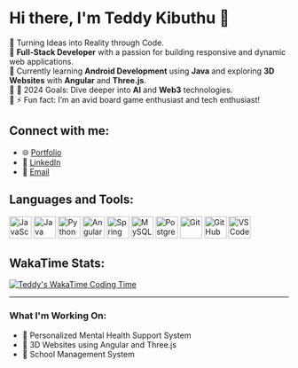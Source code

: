 # Hi there, I'm Teddy Kibuthu 👋

🔹 Turning Ideas into Reality through Code.  
🔹 **Full-Stack Developer** with a passion for building responsive and dynamic web applications.  
🔹 Currently learning **Android Development** using **Java** and exploring **3D Websites** with **Angular** and **Three.js**.  
🔹 📅 2024 Goals: Dive deeper into **AI** and **Web3** technologies.  
🔹 ⚡ Fun fact: I’m an avid board game enthusiast and tech enthusiast!

## Connect with me:
- 🌐 [Portfolio](https://teddy-portfolio.vercel.app/)
- 💼 [LinkedIn](https://www.linkedin.com/in/teddy-kibuthu-926959287?utm_source=share&utm_campaign=share_via&utm_content=profile&utm_medium=android_app)
- 📧 [Email](mailto:kibuthuteddy@gmail.com)

## Languages and Tools:
<p align="left">
  <!-- Languages -->
  <img src="https://img.icons8.com/color/48/000000/javascript.png" alt="JavaScript" width="40" height="40"/>
  <img src="https://img.icons8.com/color/48/000000/java-coffee-cup-logo.png" alt="Java" width="40" height="40"/>
  <img src="https://img.icons8.com/color/48/000000/python.png" alt="Python" width="40" height="40"/>
  <!-- Frameworks -->
  <img src="https://img.icons8.com/color/48/000000/angularjs.png" alt="Angular" width="40" height="40"/>
  <img src="https://img.icons8.com/color/48/000000/spring-logo.png" alt="Spring Boot" width="40" height="40"/>
  <!-- Databases -->
  <img src="https://img.icons8.com/color/48/000000/mysql-logo.png" alt="MySQL" width="40" height="40"/>
  <img src="https://img.icons8.com/color/48/000000/postgreesql.png" alt="PostgreSQL" width="40" height="40"/>
  <!-- Tools -->
  <img src="https://img.icons8.com/color/48/000000/git.png" alt="Git" width="40" height="40"/>
  <img src="https://img.icons8.com/color/48/000000/github.png" alt="GitHub" width="40" height="40"/>
  <img src="https://img.icons8.com/color/48/000000/visual-studio-code-2019.png" alt="VS Code" width="40" height="40"/>
</p>

## WakaTime Stats:
<!-- Wakatime integration -->
[![Teddy's WakaTime Coding Time](https://wakatime.com/badge/user/17f4f664-ac11-40f6-8259-8d0c26838a2d.svg)](https://wakatime.com/Bigted)



---

### What I'm Working On:
- 🌱 Personalized Mental Health Support System
- 🚀 3D Websites using Angular and Three.js
- 🎯 School Management System
